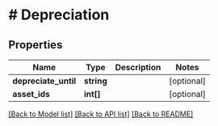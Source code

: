 # # Depreciation

## Properties

Name | Type | Description | Notes
------------ | ------------- | ------------- | -------------
**depreciate_until** | **string** |  | [optional]
**asset_ids** | **int[]** |  | [optional]

[[Back to Model list]](../../README.md#models) [[Back to API list]](../../README.md#endpoints) [[Back to README]](../../README.md)
